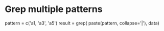# Grep multiple patterns
pattern = c('a1, 'a3', 'a5')
result = grep( paste(pattern, collapse='|'), data)
